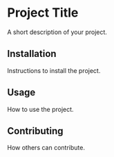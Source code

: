 # Project Title

A short description of your project.

## Installation

Instructions to install the project.

## Usage

How to use the project.

## Contributing

How others can contribute.
